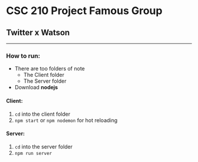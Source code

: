 # CSC 210 Project Famous Group
## Twitter x Watson
---

### **How to run:**
- There are too folders of note
  - The Client folder
  - The Server folder
- Download **nodejs**

#### Client:
1. `cd` into the client folder
2. `npm start` or `npm nodemon` for hot reloading

#### Server:
1. `cd` into the server folder
2. `npm run server`
